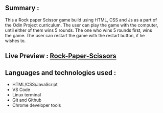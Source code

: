 ## Summary :
This a Rock paper Scissor game build using HTML, CSS and Js as a part of the Odin Project curriculum.
The user can play the game with the computer, until either of them wins 5 rounds. The one who wins 5 rounds first, wins the game. The user can restart the game with the restart button, if he wishes to. 

## Live Preview : [Rock-Paper-Scissors](https://bluelordd.github.io/rock-paper-scissors/)

## Languages and technologies used : 
* HTML/CSS/JavaScript
* VS Code
* Linux terminal
* Git and Github
* Chrome developer tools
